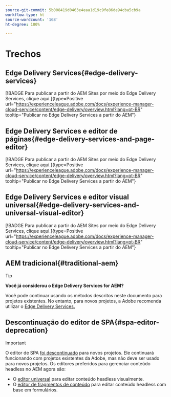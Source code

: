 ```yaml
---
source-git-commit: 5b008419d0463e4eaa1d19c9fe86de94cba5cb9a
workflow-type: ht
source-wordcount: '168'
ht-degree: 100%

---
```

# Trechos

## Edge Delivery Services{#edge-delivery-services}

[!BADGE Para publicar a partir do AEM Sites por meio do Edge Delivery Services, clique aqui.]{type=Positive url="https://experienceleague.adobe.com/docs/experience-manager-cloud-service/content/edge-delivery/overview.html?lang=pt-BR" tooltip="Publicar no Edge Delivery Services a partir do AEM"}

## Edge Delivery Services e editor de páginas{#edge-delivery-services-and-page-editor}

[!BADGE Para publicar a partir do AEM Sites por meio do Edge Delivery Services, clique aqui.]{type=Positive url="https://experienceleague.adobe.com/docs/experience-manager-cloud-service/content/edge-delivery/overview.html?lang=pt-BR" tooltip="Publicar no Edge Delivery Services a partir do AEM"}

## Edge Delivery Services e editor visual universal{#edge-delivery-services-and-universal-visual-editor}

[!BADGE Para publicar a partir do AEM Sites por meio do Edge Delivery Services, clique aqui.]{type=Positive url="https://experienceleague.adobe.com/docs/experience-manager-cloud-service/content/edge-delivery/overview.html?lang=pt-BR" tooltip="Publicar no Edge Delivery Services a partir do AEM"}

## AEM tradicional{#traditional-aem}

>[!TIP]
>
>**Você já considerou o Edge Delivery Services for AEM?**
>
>Você pode continuar usando os métodos descritos neste documento para projetos existentes. No entanto, para novos projetos, a Adobe recomenda utilizar o [Edge Delivery Services.](https://experienceleague.adobe.com/pt-br/docs/experience-manager-cloud-service/content/edge-delivery/overview)

## Descontinuação do editor de SPA{#spa-editor-deprecation}

>[!IMPORTANT]
>
>O editor de SPA [foi descontinuado](https://experienceleague.adobe.com/pt-br/docs/experience-manager-cloud-service/content/implementing/developing/hybrid/spa-editor-deprecation) para novos projetos. Ele continuará funcionando com projetos existentes da Adobe, mas não deve ser usado para novos projetos. Os editores preferidos para gerenciar conteúdo headless no AEM agora são:
>
>* O [editor universal](https://experienceleague.adobe.com/pt-br/docs/experience-manager-cloud-service/content/edge-delivery/wysiwyg-authoring/authoring) para editar conteúdo headless visualmente.
>* O [editor de fragmentos de conteúdo](https://experienceleague.adobe.com/pt-br/docs/experience-manager-cloud-service/content/assets/content-fragments/content-fragments-managing) para editar conteúdo headless com base em formulários.
